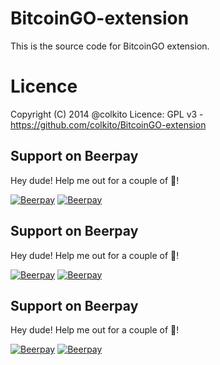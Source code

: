 BitcoinGO-extension
=====================

This is the source code for BitcoinGO extension.

Licence
=======
Copyright (C) 2014 @colkito
Licence: GPL v3 - https://github.com/colkito/BitcoinGO-extension

## Support on Beerpay
Hey dude! Help me out for a couple of :beers:!

[![Beerpay](https://beerpay.io/colkito/BitcoinGO-extension/badge.svg?style=beer-square)](https://beerpay.io/colkito/BitcoinGO-extension)  [![Beerpay](https://beerpay.io/img/badges/make-wish-square.svg)](https://beerpay.io/colkito/BitcoinGO-extension?focus=wish)
## Support on Beerpay
Hey dude! Help me out for a couple of :beers:!

[![Beerpay](https://beerpay.io/colkito/BitcoinGO-extension/badge.svg?style=beer-square)](https://beerpay.io/colkito/BitcoinGO-extension)  [![Beerpay](https://beerpay.io/img/badges/make-wish-square.svg)](https://beerpay.io/colkito/BitcoinGO-extension?focus=wish)
## Support on Beerpay
Hey dude! Help me out for a couple of :beers:!

[![Beerpay](https://beerpay.io/colkito/BitcoinGO-extension/badge.svg?style=beer-square)](https://beerpay.io/colkito/BitcoinGO-extension)  [![Beerpay](https://beerpay.io/colkito/BitcoinGO-extension/make-wish.svg?style=flat-square)](https://beerpay.io/colkito/BitcoinGO-extension?focus=wish)